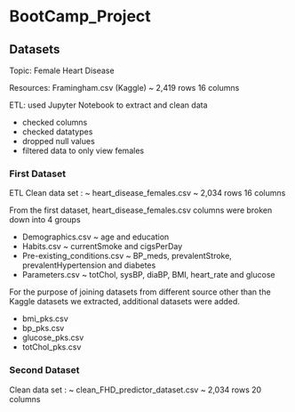 # __BootCamp_Project__

## __Datasets__

Topic: 		Female Heart Disease

Resources:	Framingham.csv (Kaggle)		                    ~ 2,419 rows 16 columns

ETL:        used Jupyter Notebook to extract and clean data
-   checked columns
-   checked datatypes
-   dropped null values
-   filtered data to only view females

### __First Dataset__ 
ETL Clean data set :    ~ heart_disease_females.csv       ~ 2,034 rows 16 columns

From the first dataset, heart_disease_females.csv columns were broken down into 4 groups
-   Demographics.csv                                      ~ age and education
-   Habits.csv                                            ~ currentSmoke and cigsPerDay
-   Pre-existing_conditions.csv                           ~ BP_meds, prevalentStroke, prevalentHypertension and diabetes
-   Parameters.csv                                        ~ totChol, sysBP, diaBP, BMI, heart_rate and glucose

For the purpose of joining datasets from different source other than the Kaggle datasets we extracted, additional datasets were added.
-   bmi_pks.csv
-   bp_pks.csv
-   glucose_pks.csv
-   totChol_pks.csv

### __Second Dataset__    
Clean data set :       ~ clean_FHD_predictor_dataset.csv  ~ 2,034 rows 20 columns
